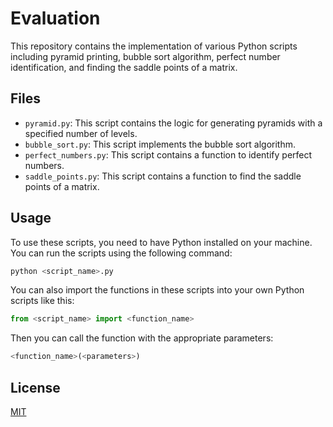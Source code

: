 # Evaluation

This repository contains the implementation of various Python scripts including pyramid printing, bubble sort algorithm, perfect number identification, and finding the saddle points of a matrix.

## Files

- `pyramid.py`: This script contains the logic for generating pyramids with a specified number of levels.
- `bubble_sort.py`: This script implements the bubble sort algorithm.
- `perfect_numbers.py`: This script contains a function to identify perfect numbers.
- `saddle_points.py`: This script contains a function to find the saddle points of a matrix.

## Usage

To use these scripts, you need to have Python installed on your machine. You can run the scripts using the following command:

```bash
python <script_name>.py
```

You can also import the functions in these scripts into your own Python scripts like this:

```python
from <script_name> import <function_name>
```

Then you can call the function with the appropriate parameters:

```python
<function_name>(<parameters>)
```

## License

[MIT](https://choosealicense.com/licenses/mit/)